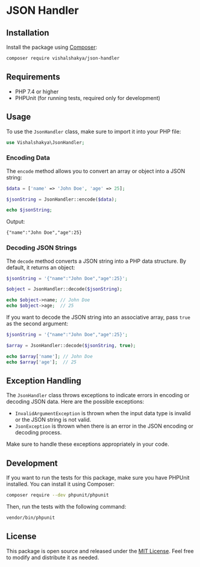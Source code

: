 # JSON Handler

## Installation

Install the package using [Composer](https://getcomposer.org/):

```bash
composer require vishalshakya/json-handler
```

## Requirements

- PHP 7.4 or higher
- PHPUnit (for running tests, required only for development)

## Usage

To use the `JsonHandler` class, make sure to import it into your PHP file:

```php
use Vishalshakya\JsonHandler;
```

### Encoding Data

The `encode` method allows you to convert an array or object into a JSON string:

```php
$data = ['name' => 'John Doe', 'age' => 25];

$jsonString = JsonHandler::encode($data);

echo $jsonString;
```

Output:

```plaintext
{"name":"John Doe","age":25}
```

### Decoding JSON Strings

The `decode` method converts a JSON string into a PHP data structure. By default, it returns an object:

```php
$jsonString = '{"name":"John Doe","age":25}';

$object = JsonHandler::decode($jsonString);

echo $object->name; // John Doe
echo $object->age;  // 25
```

If you want to decode the JSON string into an associative array, pass `true` as the second argument:

```php
$jsonString = '{"name":"John Doe","age":25}';

$array = JsonHandler::decode($jsonString, true);

echo $array['name']; // John Doe
echo $array['age'];  // 25
```

## Exception Handling

The `JsonHandler` class throws exceptions to indicate errors in encoding or decoding JSON data. Here are the possible exceptions:

- `InvalidArgumentException` is thrown when the input data type is invalid or the JSON string is not valid.
- `JsonException` is thrown when there is an error in the JSON encoding or decoding process.

Make sure to handle these exceptions appropriately in your code.

## Development

If you want to run the tests for this package, make sure you have PHPUnit installed. You can install it using Composer:

```bash
composer require --dev phpunit/phpunit
```

Then, run the tests with the following command:

```bash
vendor/bin/phpunit
```

## License

This package is open source and released under the [MIT License](https://github.com/your-username/your-package/blob/main/LICENSE). Feel free to modify and distribute it as needed.
